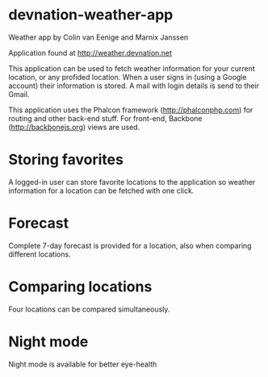 # devnation-weather-app
Weather app by Colin van Eenige and Marnix Janssen

Application found at http://weather.devnation.net

This application can be used to fetch weather information for your current location, or any profided location.
When a user signs in (using a Google account) their information is stored. A mail with login details is send to their Gmail.

This application uses the Phalcon framework (http://phalconphp.com) for routing and other back-end stuff. For front-end, Backbone (http://backbonejs.org) views are used.

# Storing favorites

A logged-in user can store favorite locations to the application so weather information for a location can be fetched with one click.

# Forecast

Complete 7-day forecast is provided for a location, also when comparing different locations.

# Comparing locations

Four locations can be compared simultaneously.

# Night mode

Night mode is available for better eye-health
